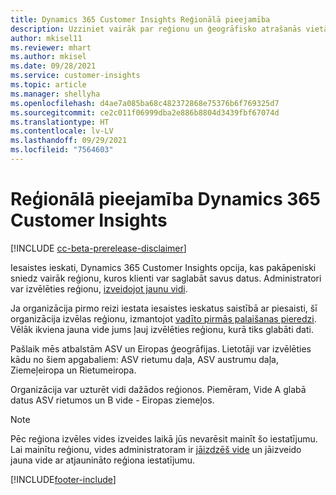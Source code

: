 ```yaml
---
title: Dynamics 365 Customer Insights Reģionālā pieejamība
description: Uzziniet vairāk par reģionu un ģeogrāfisko atrašanās vietām, kuros pakalpojums tiek izvietots.
author: mkisel11
ms.reviewer: mhart
ms.author: mkisel
ms.date: 09/28/2021
ms.service: customer-insights
ms.topic: article
ms.manager: shellyha
ms.openlocfilehash: d4ae7a085ba68c482372868e75376b6f769325d7
ms.sourcegitcommit: ce2c011f06999dba2e886b8804d3439fbf67074d
ms.translationtype: HT
ms.contentlocale: lv-LV
ms.lasthandoff: 09/29/2021
ms.locfileid: "7564603"
---
```

# <a name="regional-availability-for-dynamics-365-customer-insights"></a>Reģionālā pieejamība Dynamics 365 Customer Insights

[!INCLUDE [cc-beta-prerelease-disclaimer](includes/cc-beta-prerelease-disclaimer.md)]

Iesaistes ieskati, Dynamics 365 Customer Insights opcija, kas pakāpeniski sniedz vairāk reģionu, kuros klienti var saglabāt savus datus. Administratori var izvēlēties reģionu, [izveidojot jaunu vidi](manage-environments-workspaces.md#create-an-environment). 

Ja organizācija pirmo reizi iestata iesaistes ieskatus saistībā ar piesaisti, šī organizācija izvēlas reģionu, izmantojot [vadīto pirmās palaišanas pieredzi](quickstart.md). Vēlāk ikviena jauna vide jums ļauj izvēlēties reģionu, kurā tiks glabāti dati.

Pašlaik mēs atbalstām ASV un Eiropas ģeogrāfijas. Lietotāji var izvēlēties kādu no šiem apgabaliem: ASV rietumu daļa, ASV austrumu daļa, Ziemeļeiropa un Rietumeiropa.

Organizācija var uzturēt vidi dažādos reģionos. Piemēram, Vide A glabā datus ASV rietumos un B vide - Eiropas ziemeļos.

> [!NOTE]
> Pēc reģiona izvēles vides izveides laikā jūs nevarēsit mainīt šo iestatījumu. Lai mainītu reģionu, vides administratoram ir [jāizdzēš vide](manage-environments-workspaces.md#delete-an-environment) un jāizveido jauna vide ar atjaunināto reģiona iestatījumu.


[!INCLUDE[footer-include](../includes/footer-banner.md)]
